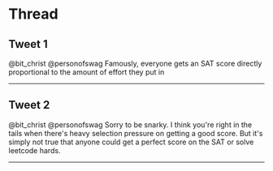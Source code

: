 # Thread

## Tweet 1

@bit_christ @personofswag Famously, everyone gets an SAT score directly proportional to the amount of effort they put in

---

## Tweet 2

@bit_christ @personofswag Sorry to be snarky. I think you're right in the tails when there's heavy selection pressure on getting a good score. But it's simply not true that anyone could get a perfect score on the SAT or solve leetcode hards.

---


